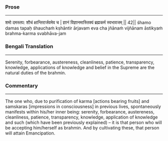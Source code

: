 ### Prose 
 --- 
शमो दमस्तप: शौचं क्षान्तिरार्जवमेव च |
ज्ञानं विज्ञानमास्तिक्यं ब्रह्मकर्म स्वभावजम् || 42||
śhamo damas tapaḥ śhauchaṁ kṣhāntir ārjavam eva cha
jñānaṁ vijñānam āstikyaṁ brahma-karma svabhāva-jam

### Bengali Translation 
 --- 
Serenity, forbearance, austereness, cleanliness, patience, transparency, knowledge, applications of knowledge and belief in the Supreme are the natural duties of the brahmin. 

### Commentary 
 --- 
The one who, due to purification of karma [actions bearing fruits] and samskaras [impressions in consciousness] in previous lives, spontaneously manifests within his/her inner being: serenity, forbearance, austereness, cleanliness, patience, transparency, knowledge, application of knowledge and such (which have been previously explained) – it is that person who will be accepting him/herself as brahmin. And by cultivating these, that person will attain Emancipation.  